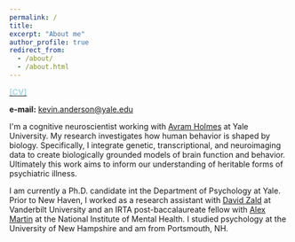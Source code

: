 ```yaml
---
permalink: /
title: 
excerpt: "About me"
author_profile: true
redirect_from: 
  - /about/
  - /about.html
---
```


[<span style="color:lightblue">**[CV]**</span>](https://github.com/kevmanderson/kevmanderson.github.io/blob/master/files/kevinmanderson_cv_171218.pdf)

**e-mail:** kevin.anderson@yale.edu

I'm a cognitive neuroscientist working with [Avram Holmes](http://holmeslab.yale.edu/) at Yale University. My research investigates how human behavior is shaped by biology. Specifically, I integrate genetic, transcriptional, and neuroimaging data to create biologically grounded models of brain function and behavior. Ultimately this work aims to inform our understanding of heritable forms of psychiatric illness. 

I am currently a Ph.D. candidate int the Department of Psychology at Yale. Prior to New Haven, I worked as a research assistant with [David Zald](https://scholar.google.com/citations?user=jYZHAO0AAAAJ&hl=en) at Vanderbilt University and an IRTA post-baccalaureate fellow with [Alex Martin](https://scholar.google.com/citations?user=F-PdhBgAAAAJ&hl=en) at the National Institute of Mental Health. I studied psychology at the University of New Hampshire and am from Portsmouth, NH. 
